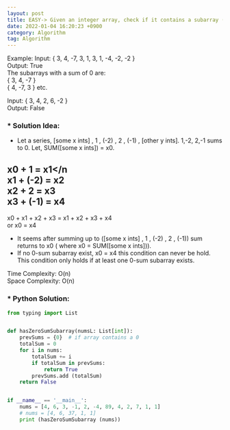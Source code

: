 ```yaml
---
layout: post 
title: EASY-> Given an integer array, check if it contains a subarray (contiguous elements) whose sum is 0.
date: 2022-01-04 16:20:23 +0900 
category: Algorithm
tag: Algorithm
---
```


 Example: 
 Input:  { 3, 4, -7, 3, 1, 3, 1, -4, -2, -2 }  
 Output: True   
 The subarrays with a sum of 0 are:  
 { 3, 4, -7 }  
 { 4, -7, 3 } etc.  
 
 Input:  { 3, 4, 2, 6, -2 }  
 Output: False   




### * Solution Idea: 


* Let a series, [some x ints] , 1 , (-2) , 2 , (-1) , [other y ints]. 1,-2, 2,-1 sums to 0. Let, SUM([some x ints]) = x0. <br> 

 x0 + 1 = x1</n  
 x1 + (-2) = x2  
 x2 + 2 = x3  
 x3 + (-1) = x4  
 ------------------------  
 x0 + x1 + x2 + x3 =  x1 + x2 + x3 + x4   
 or x0 = x4  


* It seems after summing up to ([some x ints] , 1 , (-2) , 2 , (-1)) sum returns to x0 ( where x0 = SUM([some x ints])).  
* If no 0-sum subarray exist, x0 = x4 this condition can never be hold. This condition only holds if at least one 0-sum subarray exists.  
  
Time Complexity: O(n)  
Space Complexity: O(n)  


### * Python Solution:
```python
from typing import List


def hasZeroSumSubarray(numsL: List[int]):
    prevSums = {0}  # if array contains a 0
    totalSum = 0
    for i in nums:
        totalSum += i
        if totalSum in prevSums:
            return True
        prevSums.add (totalSum)
    return False


if __name__ == '__main__':
    nums = [4, 6, 3, -1, 2, -4, 89, 4, 2, 7, 1, 1]
    # nums = [4, 6, 37, 1, 1]
    print (hasZeroSumSubarray (nums))

```
